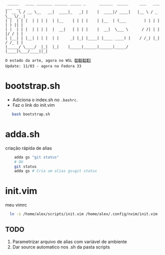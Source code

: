  ```
  _____   ____ _______ ______ _____ _      ______  _____     ___   ___ ___  __ 
 |  __ \ / __ \__   __|  ____|_   _| |    |  ____|/ ____|   |__ \ / _ \__ \/_ |
 | |  | | |  | | | |  | |__    | | | |    | |__  | (___        ) | | | | ) || |
 | |  | | |  | | | |  |  __|   | | | |    |  __|  \___ \      / /| | | |/ / | |
 | |__| | |__| | | |  | |     _| |_| |____| |____ ____) |    / /_| |_| / /_ | |
 |_____/ \____/  |_|  |_|    |_____|______|______|_____/    |____|\___/____||_|
 
 O estado da arte, agora no WSL 2️⃣0️⃣2️⃣1️⃣
 Update: 11/03 - agora no Fedora 33
 ```
                                                                               
                                                                               

# bootstrap.sh
- Adiciona o index.sh no `.bashrc`.
- Faz o link do init.vim
```bash
   bash bootstrap.sh
```
# adda.sh
criação rápida de alias
```bash
    adda gs "git status"
    # OU
    git status
    adda gs # Cria um alias gs=git status
```

# init.vim
meu vimrc
```bash
  ln -s /home/alex/scripts/init.vim /home/alex/.config/nvim/init.vim
```

## TODO

1. Parametrizar arquivo de alias com variável de ambiente
2. Dar source automatico nos .sh da pasta scripts
